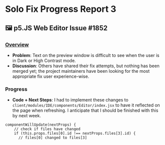 # Solo Fix Progress Report 3

## 🖼️ p5.JS Web Editor Issue #1852

### [Overview](https://github.com/processing/p5.js-web-editor/issues/1852)
- **Problem**: Text on the preview window is difficult to see when the user is in Dark or High Contrast mode.
- **Discussion**: Others have shared their fix attempts, but nothing has been merged yet; the project maintainers have been looking for the most appropriate fix user experience-wise.

### Progress
- **Code + Next Steps**: I had to implement these changes to `client/modules/IDE/components/Editor/index.jsx` to have it reflected on the page when refreshing. I anticipate that I should be finished with this by next week. 
```
componentWillUpdate(nextProps) {
    // check if files have changed
    if (this.props.files[0].id !== nextProps.files[3].id) {
      // files[0] changed to files[3]
```
